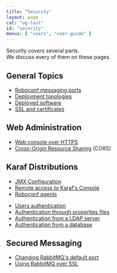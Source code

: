 ```yaml
---
title: "Security"
layout: page
cat: "ug-last"
id: "security"
menus: [ "users", "user-guide" ]
---
```


Security covers several parts.  
We discuss every of them on these pages.

## General Topics

* [Roboconf messaging ports](security-and-roboconf-messaging-ports.html)
* [Deployment topologies](security-and-topologies.html)
* [Deployed software](security-and-software.html)
* [SSL and certificates](security-ssl-and-certificates.html)

## Web Administration

* [Web console over HTTPS](security-and-https-console.html)
* [Cross-Origin Resource Sharing](security-and-cors.html) (CORS)

## Karaf Distributions

* [JMX Configuration](security-and-jmx-configuration.html)
* [Remote access to Karaf's Console](security-remote-access-to-karaf-s-console.html)
* [Roboconf agents](security-and-agents.html)

<!-- -->

* [Users authentication](security-and-authentication.html)
* [Authentication through properties files](security-and-authentication-with-properties-files.html)
* [Authentication from a LDAP server](security-and-authentication-with-a-ldap-server.html)
* [Authentication from a database](security-and-authentication-with-a-database.html)

## Secured Messaging

* [Changing RabbitMQ's default port](security-rabbitmq-change-the-default-port.html)
* [Using RabbitMQ over SSL](security-rabbitmq-over-ssl.html)
